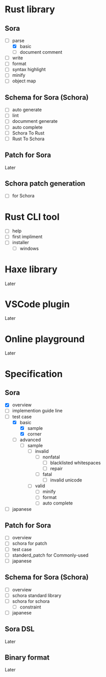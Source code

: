 
# Rust library
## Sora
- [ ] parse
    - [x] basic
    - [ ] document comment
- [ ] write
- [ ] format
- [ ] syntax highlight
- [ ] minify
- [ ] object map

## Schema for Sora (Schora) 
- [ ] auto generate
- [ ] lint
- [ ] documment generate
- [ ] auto complete
- [ ] Schora To Rust
- [ ] Rust To Schora

## Patch for Sora
Later

## Schora patch generation 
- [ ] for Schora

# Rust CLI tool
- [ ] help
- [ ] first impliment
- [ ] installer
    - [ ] windows 

# Haxe library
Later

# VSCode plugin
Later

# Online playground
Later

# Specification
## Sora
- [x] overview
- [ ] implemention guide line
- [ ] test case
    - [x] basic
        - [x] sample
        - [x] corner
    - [ ] advanced
        - [ ] sample
            - [ ] invalid
                - [ ] nonfatal
                    - [ ] blacklisted whitespaces
                    - [ ] repair
                - [ ] fatal
                    - [ ] invalid unicode
            - [ ] valid
                - [ ] minify
                - [ ] format
                - [ ] auto complete
- [ ] japanese

## Patch for Sora
- [ ] overview
- [ ] schora for patch
- [ ] test case
- [ ] standerd_patch for Commonly-used
- [ ] japanese

## Schema for Sora (Schora)
- [ ] overview
- [ ] schora standard library
- [ ] schora for schora
    - [ ] constraint
- [ ] japanese

## Sora DSL
Later

## Binary format
Later
